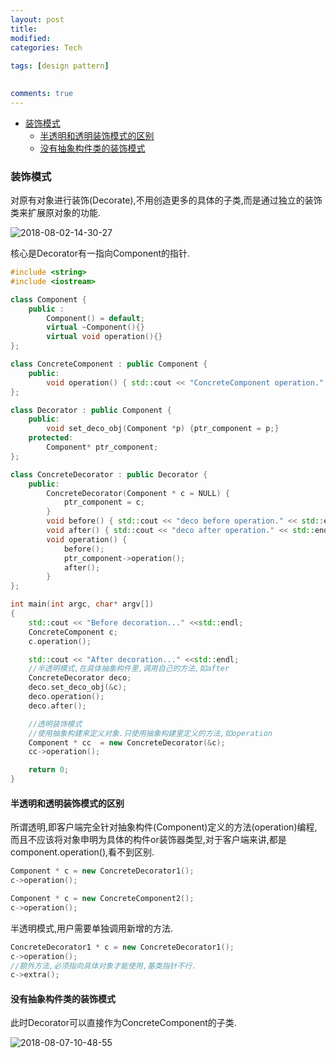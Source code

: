 ```yaml
---
layout: post
title:
modified:
categories: Tech
 
tags: [design pattern]

  
comments: true
---
```

<!-- TOC -->

- [装饰模式](#装饰模式)
    - [半透明和透明装饰模式的区别](#半透明和透明装饰模式的区别)
    - [没有抽象构件类的装饰模式](#没有抽象构件类的装饰模式)

<!-- /TOC -->

### 装饰模式

对原有对象进行装饰(Decorate),不用创造更多的具体的子类,而是通过独立的装饰类来扩展原对象的功能.

![2018-08-02-14-30-27](https://images-1257933000.cos.ap-chengdu.myqcloud.com/2018-08-02-14-30-27.png)


核心是Decorator有一指向Component的指针.

```cpp
#include <string>
#include <iostream>

class Component {
	public :
		Component() = default;
		virtual ~Component(){}
		virtual void operation(){}
};

class ConcreteComponent : public Component {
	public:
		void operation() { std::cout << "ConcreteComponent operation." << std::endl;}
};

class Decorator : public Component {
	public:
		void set_deco_obj(Component *p) {ptr_component = p;}
	protected:
		Component* ptr_component;
};

class ConcreteDecorator : public Decorator {
	public:
		ConcreteDecorator(Component * c = NULL) {
			ptr_component = c;
		}
		void before() { std::cout << "deco before operation." << std::endl;}
		void after() { std::cout << "deco after operation." << std::endl;}
		void operation() { 
			before();
			ptr_component->operation();
			after();
		}
};

int main(int argc, char* argv[])
{
	std::cout << "Before decoration..." <<std::endl;
	ConcreteComponent c;
	c.operation();

	std::cout << "After decoration..." <<std::endl;
	//半透明模式,在具体抽象构件里,调用自己的方法,如after
	ConcreteDecorator deco;
	deco.set_deco_obj(&c);
	deco.operation();
	deco.after();

	//透明装饰模式
	//使用抽象构建来定义对象.只使用抽象构建里定义的方法,如operation
	Component * cc  = new ConcreteDecorator(&c);
	cc->operation();

	return 0;
}

```

#### 半透明和透明装饰模式的区别

所谓透明,即客户端完全针对抽象构件(Component)定义的方法(operation)编程,而且不应该将对象申明为具体的构件or装饰器类型,对于客户端来讲,都是component.operation(),看不到区别.

```cpp
Component * c = new ConcreteDecorator1();
c->operation();

Component * c = new ConcreteComponent2();
c->operation();

```

半透明模式,用户需要单独调用新增的方法.

```cpp
ConcreteDecorator1 * c = new ConcreteDecorator1();
c->operation();
//额外方法,必须指向具体对象才能使用,基类指针不行.
c->extra();
```

#### 没有抽象构件类的装饰模式

此时Decorator可以直接作为ConcreteComponent的子类.

![2018-08-07-10-48-55](https://images-1257933000.cos.ap-chengdu.myqcloud.com/2018-08-07-10-48-55.png)

